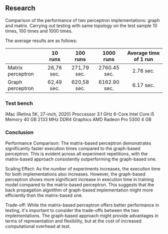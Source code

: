 ## Research

Comparison of the performance of two perceptron implementations: graph and matrix.
Carrying out testing with same topology on the test sample 10 times, 100 times and 1000 times.

The average results are as follows:

|  | 10 runs | 100 runs| 1000 runs | Average time of 1 run |
| ------------- | :-----: | :-----: | :-----: | :-----: | 
| Matrix perceptron | 26,76 sec. | 271,79 sec. | 2760.45 sec. | 2.76 sec. |
| Graph perceptron | 62,49 sec. | 620,58 sec. | 6162.90 sec. | 6.17 sec. |

### Test bench

iMac (Retina 5K, 27-inch, 2020)
Proccessor 3.1 GHz 6-Core Intel Core i5
Memory 40 GB 2133 MHz DDR4
Graphics AMD Radeon Pro 5300 4 GB

### Conclusion
Performance Comparison: The matrix-based perceptron demonstrates significantly faster execution times compared to the graph-based perceptron. This is evident across all experiment repetitions, with the matrix-based approach consistently outperforming the graph-based one.

Scaling Effect: As the number of experiments increases, the execution time for both implementations also increases. However, the graph-based perceptron shows more significant increase in execution time in training model compared to the matrix-based perceptron. This suggests that the back propagation algotithm of graph-based implementation might more efficiently then the matrix-based one.

Trade-off: While the matrix-based perceptron offers better performance in testing, it's important to consider the trade-offs between the two implementations. The graph-based approach might provide advantages in terms of representation and flexibility, but at the cost of increased computational overhead at test.